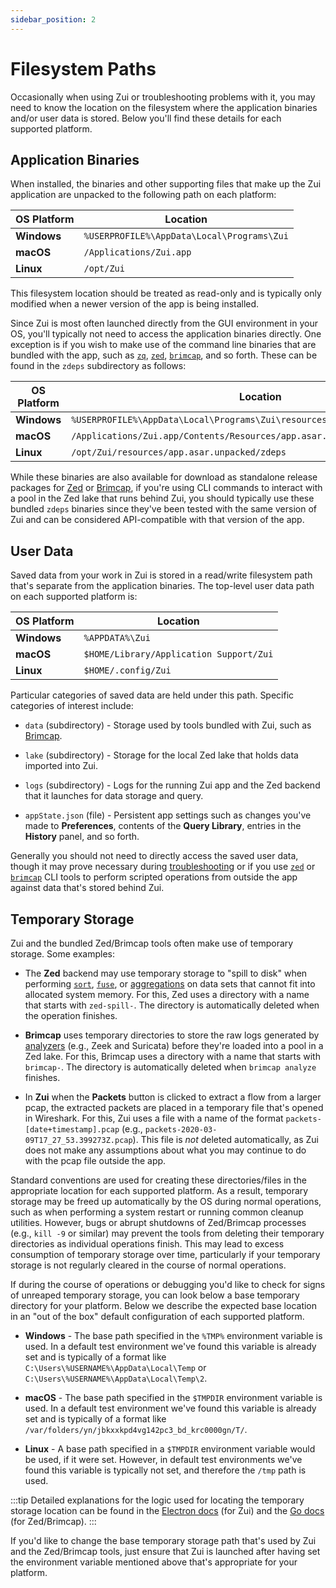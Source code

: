 ```yaml
---
sidebar_position: 2
---
```


# Filesystem Paths

Occasionally when using Zui or troubleshooting problems with it, you may need
to know the location on the filesystem where the application binaries and/or user
data is stored. Below you'll find these details for each supported platform.

## Application Binaries

When installed, the binaries and other supporting files that make up the Zui
application are unpacked to the following path on each platform:

|**OS Platform**|**Location**                                 |
|---------------|---------------------------------------------|
| **Windows**   | `%USERPROFILE%\AppData\Local\Programs\Zui`  |
| **macOS**     | `/Applications/Zui.app`                     |
| **Linux**     | `/opt/Zui`                                  |

This filesystem location should be treated as read-only and is typically
only modified when a newer version of the app is being installed.

Since Zui is most often launched directly from the GUI environment in your OS,
you'll typically not need to access the application binaries directly. One
exception is if you wish to make use of the command line binaries that are
bundled with the app, such as [`zq`](https://zed.brimdata.io/docs/commands/zq/),
[`zed`](https://zed.brimdata.io/docs/commands/zed/),
[`brimcap`](https://github.com/brimdata/brimcap), and so forth. These can be
found in the `zdeps` subdirectory as follows:

|**OS Platform**|**Location**|
|---------------|------------|
| **Windows**   | `%USERPROFILE%\AppData\Local\Programs\Zui\resources\app.asar.unpacked\zdeps` |
| **macOS**     | `/Applications/Zui.app/Contents/Resources/app.asar.unpacked/zdeps` |
| **Linux**     | `/opt/Zui/resources/app.asar.unpacked/zdeps` |

While these binaries are also available for download as standalone release
packages for [Zed](https://github.com/brimdata/zed/releases) or [Brimcap](https://github.com/brimdata/brimcap/releases), if you're
using CLI commands to interact with a pool in the Zed lake that runs behind
Zui, you should typically use these bundled `zdeps` binaries since they've
been tested with the same version of Zui and can be considered API-compatible
with that version of the app.

## User Data

Saved data from your work in Zui is stored in a read/write filesystem path
that's separate from the application binaries. The top-level user data path on
each supported platform is:

|**OS Platform**|**Location**                                          |
|---------------|------------------------------------------------------|
| **Windows**   | `%APPDATA%\Zui`                                      |
| **macOS**     | `$HOME/Library/Application Support/Zui`              |
| **Linux**     | `$HOME/.config/Zui`                                  |

Particular categories of saved data are held under this path. Specific
categories of interest include:

   * `data` (subdirectory) - Storage used by tools bundled with Zui, such as
     [Brimcap](https://github.com/brimdata/brimcap).

   * `lake` (subdirectory) - Storage for the local Zed lake that holds data imported into Zui.

   * `logs` (subdirectory) - Logs for the running Zui app and the Zed backend
     that it launches for data storage and query.

   * `appState.json` (file) - Persistent app settings such as changes you've
     made to **Preferences**, contents of the **Query Library**, entries
     in the **History** panel, and so forth.

Generally you should not need to directly access the saved user data, though
it may prove necessary during [troubleshooting](Troubleshooting.md) or if you use
[`zed`](https://zed.brimdata.io/docs/commands/zed/)
or [`brimcap`](https://github.com/brimdata/brimcap) CLI tools
to perform scripted operations from outside the app against data that's stored
behind Zui.

## Temporary Storage

Zui and the bundled Zed/Brimcap tools often make use of temporary storage.
Some examples:

* The **Zed** backend may use temporary storage to "spill to disk" when
performing [`sort`](https://zed.brimdata.io/docs/language/operators/sort/),
[`fuse`](https://zed.brimdata.io/docs/language/operators/fuse/),
or [aggregations](https://zed.brimdata.io/docs/language/aggregates/) on data sets that cannot fit into allocated system
memory. For this, Zed uses a directory with a name that starts with
`zed-spill-`. The directory is automatically deleted when the operation
finishes.

* **Brimcap** uses temporary directories to store the raw logs generated by
[analyzers](https://github.com/brimdata/brimcap#included-analyzers) (e.g.,
Zeek and Suricata) before they're loaded into a pool in a Zed lake. For this,
Brimcap uses a directory with a name that starts with `brimcap-`. The
directory is automatically deleted when `brimcap analyze` finishes.

* In **Zui** when the **Packets** button is clicked to extract a flow from
a larger pcap, the extracted packets are placed in a temporary file that's
opened in Wireshark. For this, Zui uses a file with a name of the format
`packets-[date+timestamp].pcap` (e.g., `packets-2020-03-09T17_27_53.399273Z.pcap`).
This file is _not_ deleted automatically, as Zui does not make any assumptions
about what you may continue to do with the pcap file outside the app.

Standard conventions are used for creating these directories/files in the
appropriate location for each supported platform. As a result, temporary
storage may be freed up automatically by the OS during normal operations, such
as when performing a system restart or running common cleanup utilities.
However, bugs or abrupt shutdowns of Zed/Brimcap processes (e.g., `kill -9` or
similar) may prevent the tools from deleting their temporary directories as
individual operations finish. This may lead to excess consumption of temporary
storage over time, particularly if your temporary storage is not regularly
cleared in the course of normal operations.

If during the course of operations or debugging you'd like to check for signs
of unreaped temporary storage, you can look below a base temporary directory
for your platform. Below we describe the expected base location in an "out of
the box" default configuration of each supported platform.

* **Windows** - The base path specified in the `%TMP%` environment variable
is used. In a default test environment we've found this variable is already
set and is typically of a format like
`C:\Users\%USERNAME%\AppData\Local\Temp` or
`C:\Users\%USERNAME%\AppData\Local\Temp\2`.

* **macOS** - The base path specified in the `$TMPDIR` environment variable is
used. In a default test environment we've found this variable is already set
and is typically of a format like `/var/folders/yn/jbkxxkpd4vg142pc3_bd_krc0000gn/T/`.

* **Linux** - A base path specified in a `$TMPDIR` environment variable would be
used, if it were set. However, in default test environments we've found this
variable is typically not set, and therefore the `/tmp` path is used.

:::tip
Detailed explanations for the logic used for locating the
temporary storage location can be found in the
[Electron docs](https://www.electronjs.org/docs/latest/api/app#appgetpathname) (for Zui)
and the [Go docs](https://pkg.go.dev/os#TempDir) (for Zed/Brimcap).
:::

If you'd like to change the base temporary storage path that's used by Zui
and the Zed/Brimcap tools, just ensure that Zui is launched after having set
the environment variable mentioned above that's appropriate for your platform.
